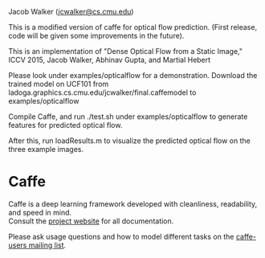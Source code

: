 Jacob Walker (jcwalker@cs.cmu.edu)

This is a modified version of caffe for optical flow prediction. (First release, code
will be given some improvements in the future).

This is an implementation of "Dense Optical Flow from a Static Image," ICCV 2015,
Jacob Walker, Abhinav Gupta, and Martial Hebert

Please look under examples/opticalflow for a demonstration.
Download the trained model on UCF101 from ladoga.graphics.cs.cmu.edu/jcwalker/final.caffemodel to examples/opticalflow

Compile Caffe, and run ./test.sh under examples/opticalflow to generate features for predicted optical flow.

After this, run loadResults.m to visualize the predicted optical flow on the three example images.



# Caffe

Caffe is a deep learning framework developed with cleanliness, readability, and speed in mind.<br />
Consult the [project website](http://caffe.berkeleyvision.org) for all documentation.


Please ask usage questions and how to model different tasks on the [caffe-users mailing list](https://groups.google.com/forum/#!forum/caffe-users).

